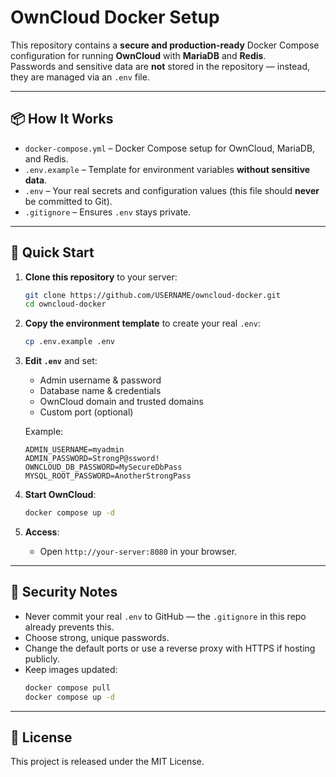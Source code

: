 # OwnCloud Docker Setup

This repository contains a **secure and production-ready** Docker Compose configuration for running **OwnCloud** with **MariaDB** and **Redis**.  
Passwords and sensitive data are **not** stored in the repository — instead, they are managed via an `.env` file.

---

## 📦 How It Works
- `docker-compose.yml` – Docker Compose setup for OwnCloud, MariaDB, and Redis.  
- `.env.example` – Template for environment variables **without sensitive data**.  
- `.env` – Your real secrets and configuration values (this file should **never** be committed to Git).  
- `.gitignore` – Ensures `.env` stays private.

---

## 🚀 Quick Start

1. **Clone this repository** to your server:
   ```bash
   git clone https://github.com/USERNAME/owncloud-docker.git
   cd owncloud-docker
   ```

2. **Copy the environment template** to create your real `.env`:
   ```bash
   cp .env.example .env
   ```

3. **Edit `.env`** and set:
   - Admin username & password
   - Database name & credentials
   - OwnCloud domain and trusted domains
   - Custom port (optional)

   Example:
   ```env
   ADMIN_USERNAME=myadmin
   ADMIN_PASSWORD=StrongP@ssword!
   OWNCLOUD_DB_PASSWORD=MySecureDbPass
   MYSQL_ROOT_PASSWORD=AnotherStrongPass
   ```

4. **Start OwnCloud**:
   ```bash
   docker compose up -d
   ```

5. **Access**:
   - Open `http://your-server:8080` in your browser.

---

## 🔐 Security Notes
- Never commit your real `.env` to GitHub — the `.gitignore` in this repo already prevents this.
- Choose strong, unique passwords.
- Change the default ports or use a reverse proxy with HTTPS if hosting publicly.
- Keep images updated:
  ```bash
  docker compose pull
  docker compose up -d
  ```

---

## 📄 License
This project is released under the MIT License.

